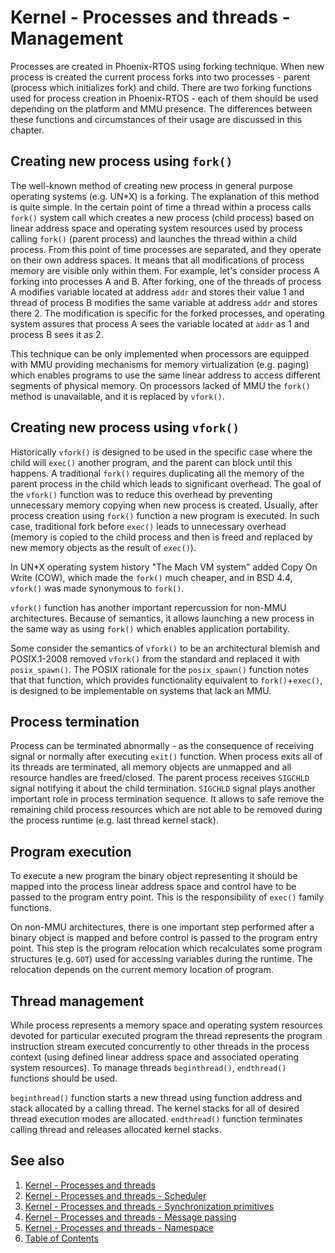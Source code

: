 # Kernel - Processes and threads - Management

Processes are created in Phoenix-RTOS using forking technique. When new process is created the current process
forks into two processes - parent (process which initializes fork) and child. There are two forking functions
used for process creation in Phoenix-RTOS - each of them should be used depending on the platform and MMU presence.
The differences between these functions and circumstances of their usage are discussed in this chapter.

## Creating new process using `fork()`

The well-known method of creating new process in general purpose operating systems (e.g. UN*X) is a forking.
The explanation of this method is quite simple. In the certain point of time a thread within a process calls `fork()`
system call which creates a new process (child process) based on linear address space and operating system resources
used by process calling `fork()` (parent process) and launches the thread within a child process. From this point of
time processes are separated, and they operate on their own address spaces. It means that all modifications of process
memory are visible only within them. For example, let's consider process A forking into processes A and B.
After forking, one of the threads of process A modifies variable located at address `addr` and stores their value 1
and thread of process B modifies the same variable at address `addr` and stores there 2. The modification is specific
for the forked processes, and operating system assures that process A sees the variable located at `addr`
as 1 and process B sees it as 2.

This technique can be only implemented when processors are equipped with MMU providing mechanisms for memory
virtualization (e.g. paging) which enables programs to use the same linear address to access different segments of
physical memory. On processors lacked of MMU the `fork()` method is unavailable, and it is replaced by `vfork()`.

## Creating new process using `vfork()`

Historically `vfork()` is designed to be used in the specific case where the child will `exec()` another program, and
the parent can block until this happens. A traditional `fork()` requires duplicating all the memory of the parent
process in the child which leads to significant overhead. The goal of the `vfork()` function was to reduce this
overhead by preventing unnecessary memory copying when new process is created. Usually, after process creation using
`fork()` function a new program is executed. In such case, traditional fork before `exec()` leads to unnecessary
overhead (memory is copied to the child process and then is freed and replaced by new memory objects as the result of
`exec()`).

In UN*X operating system history "The Mach VM system" added Copy On Write (COW), which made the `fork()` much cheaper,
and in BSD 4.4, `vfork()` was made synonymous to `fork()`.

`vfork()` function has another important repercussion for non-MMU architectures. Because of semantics, it allows
launching a new process in the same way as using `fork()` which enables application portability.

Some consider the semantics of `vfork()` to be an architectural blemish and POSIX.1-2008 removed `vfork()` from the
standard and replaced it with `posix_spawn()`. The POSIX rationale for the `posix_spawn()` function notes that that
function, which provides functionality equivalent to `fork()`+`exec()`, is designed to be implementable on
systems that lack an MMU.

## Process termination

Process can be terminated abnormally - as the consequence of receiving signal or normally after executing `exit()`
function. When process exits all of its threads are terminated, all memory objects are unmapped and all resource handles
are freed/closed. The parent process receives `SIGCHLD` signal notifying it about the child termination. `SIGCHLD`
signal plays another important role in process termination sequence. It allows to safe remove the remaining child
process resources which are not able to be removed during the process runtime (e.g. last thread kernel stack).

## Program execution

To execute a new program the binary object representing it should be mapped into the process linear address space and
control have to be passed to the program entry point. This is the responsibility of `exec()` family functions.

On non-MMU architectures, there is one important step performed after a binary object is mapped and before control is
passed to the program entry point. This step is the program relocation which recalculates some program structures
(e.g. `GOT`) used for accessing variables during the runtime. The relocation depends on the current memory location of
program.

## Thread management

While process represents a memory space and operating system resources devoted for particular executed program the
thread represents the program instruction stream executed concurrently to other threads in the process context
(using defined linear address space and associated operating system resources). To manage threads `beginthread()`,
`endthread()` functions should be used.

`beginthread()` function starts a new thread using function address and stack allocated by a calling thread. The kernel
stacks for all of desired thread execution modes are allocated. `endthread()` function terminates calling thread and
releases allocated kernel stacks.

## See also

1. [Kernel - Processes and threads](README.md)
2. [Kernel - Processes and threads - Scheduler](scheduler.md)
3. [Kernel - Processes and threads - Synchronization primitives](sync.md)
4. [Kernel - Processes and threads - Message passing](msg.md)
5. [Kernel - Processes and threads - Namespace](namespace.md)
6. [Table of Contents](../../README.md)
